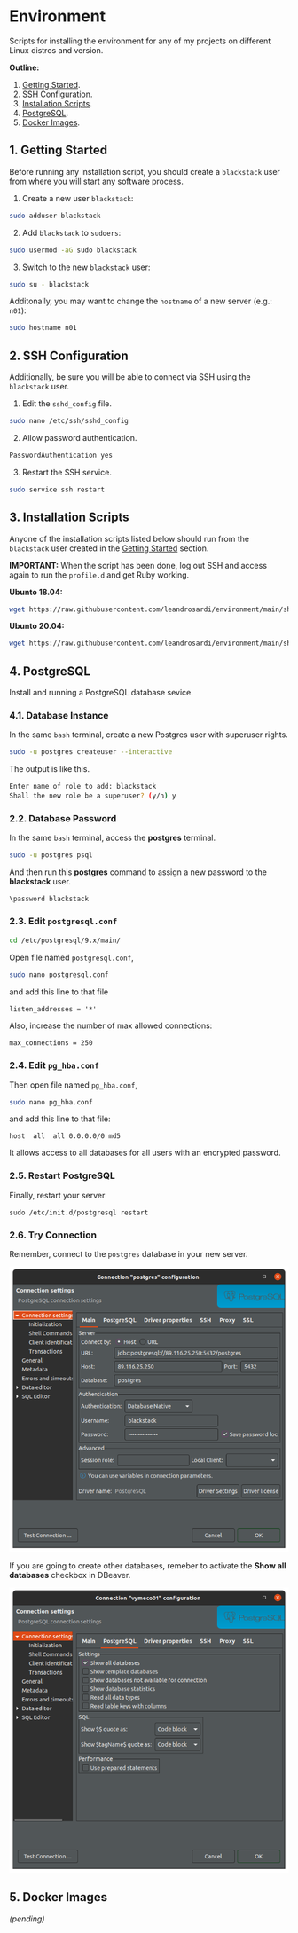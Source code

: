 # Environment

Scripts for installing the environment for any of my projects on different Linux distros and version.

**Outline:**

1. [Getting Started](#1-getting-started).
2. [SSH Configuration](#2-ssh-configuration).
3. [Installation Scripts](#3-installation-scripts).
4. [PostgreSQL](#4-postgresql).
5. [Docker Images](#5-docker-images).

## 1. Getting Started

Before running any installation script, you should create a `blackstack` user from where you will start any software process.

1. Create a new user `blackstack`:

```bash
sudo adduser blackstack
```

2. Add `blackstack` to `sudoers`:

```bash
sudo usermod -aG sudo blackstack
```

3. Switch to the new `blackstack` user:

```bash
sudo su - blackstack
```

Additonally, you may want to change the `hostname` of a new server (e.g.: `n01`):

```bash
sudo hostname n01
```

## 2. SSH Configuration

Additionally, be sure you will be able to connect via SSH using the `blackstack` user.

1. Edit the `sshd_config` file.

```bash
sudo nano /etc/ssh/sshd_config
```

2. Allow password authentication.

```bash
PasswordAuthentication yes
``` 

3. Restart the SSH service.

```bash
sudo service ssh restart
```

## 3. Installation Scripts

Anyone of the installation scripts listed below should run from the `blackstack` user created in the [Getting Started](#getting-started) section.

**IMPORTANT:** When the script has been done, log out SSH and access again to run the `profile.d` and get Ruby working.

**Ubunto 18.04:**

```bash
wget https://raw.githubusercontent.com/leandrosardi/environment/main/sh/install.ubuntu.18_04.sh -O - | bash
```

**Ubunto 20.04:**

```bash
wget https://raw.githubusercontent.com/leandrosardi/environment/main/sh/install.ubuntu.20_04.sh -O - | bash
```

## 4. PostgreSQL

Install and running a PostgreSQL database sevice.

### 4.1. Database Instance

In the same `bash` terminal, create a new Postgres user with superuser rights.

```bash
sudo -u postgres createuser --interactive
```

The output is like this.

```bash
Enter name of role to add: blackstack
Shall the new role be a superuser? (y/n) y
```

### 2.2. Database Password

In the same `bash` terminal, access the **postgres** terminal.

```bash
sudo -u postgres psql
```

And then run this **postgres** command to assign a new password to the **blackstack** user.

```psql
\password blackstack
```

### 2.3. Edit `postgresql.conf`

```bash
cd /etc/postgresql/9.x/main/
```

Open file named `postgresql.conf`,

```bash
sudo nano postgresql.conf
```

and add this line to that file

```
listen_addresses = '*'
```

Also, increase the number of max allowed connections:

```
max_connections = 250
```

### 2.4. Edit `pg_hba.conf`

Then open file named `pg_hba.conf`,

```bash
sudo nano pg_hba.conf
```

and add this line to that file:

```
host  all  all 0.0.0.0/0 md5
```

It allows access to all databases for all users with an encrypted password.

### 2.5. Restart PostgreSQL

Finally, restart your server

```
sudo /etc/init.d/postgresql restart
```

### 2.6. Try Connection

Remember, connect to the `postgres` database in your new server.

![DBeaver Connection](./images/dbeaver01.png)

If you are going to create other databases, remeber to activate the **Show all databases** checkbox in DBeaver.

![DBeaver Connection](./images/dbeaver02.png)

## 5. Docker Images

_(pending)_
